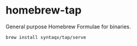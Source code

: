 # homebrew-tap

General purpose Homebrew Formulae for binaries.

```
brew install syntaqx/tap/serve
```
